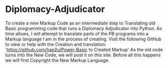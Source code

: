 # Diplomacy-Adjudicator
To create a new Markup Code as an intermediate step to Translating old Basic programming code that runs a Diplomacy Adjudicator into Python.
As time allows, I will attempt to translate parts of the PB programs into a Markup language I am in the process of creating.
Visit the following GitHub to view or help with the Creation and translation:
'https://github.com/hap2u/Power-Basic to Created Markup'
As the old code turns into the New Code, we will post it on this site.
Before all this happens we will first Copyright the New Markup Language.
